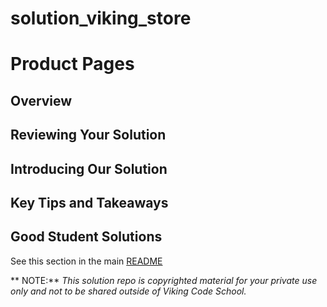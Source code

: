 solution_viking_store
=====================

# Product Pages





## Overview




## Reviewing Your Solution





## Introducing Our Solution





## Key Tips and Takeaways





## Good Student Solutions

See this section in the main [README](README.md)

** NOTE:** *This solution repo is copyrighted material for your private use only and not to be shared outside of Viking Code School.*


